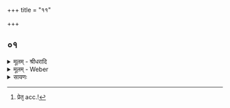 +++
title = "११"

+++


## ०१
<details><summary>मूलम् - श्रीधरादि</summary>

एतद्वै᳘ परमन्त᳘पः॥  
(पो) य᳘द्व्याहित᳘स्तप्य᳘ते परम᳘ᳫँ᳘ हैव᳘ लोक᳘ञ्जयति य᳘ ऽएवम्वे᳘दैतद्वै᳘ परमन्त᳘पो य᳘म्प्रेतम᳘रण्यᳫँ᳭ ह᳘रन्ति परम᳘ᳫँ᳭ हैव᳘ लोक᳘ञ्जयति य᳘ ऽएवम्वे᳘दैतद्वै᳘ परमन्त᳘पो य᳘म्प्रेत᳘मग्ना᳘वभ्याद᳘धति परम᳘ᳫँ᳘ हैव᳘ लोक᳘ञ्जयति य᳘ ऽएवम्वे᳘द॥
</details>
<details><summary>मूलम् - Weber</summary>

एतद्वै᳘ परमं त᳘पो॥  
य᳘द्व्याहित᳘स्तप्य᳘ते परम᳘ᳫं᳘ हैव᳘ लोकं᳘ जयति य᳘ एवं वे᳘दैतद्वै᳘ परमं त᳘पो य᳘म् प्रेतम᳘रण्यᳫं ह᳘रन्ति परम᳘ᳫं᳘ हैव᳘ लोकं᳘ जयति य᳘ एवं वे᳘दैतद्वै᳘ परमं त᳘पो य᳘म् प्रेत᳘मग्ना᳘वभ्याद᳘धति [^wbr_1] परम᳘ᳫं᳘ हैव᳘ लोकं᳘ जयति य᳘ एवं वे᳘द॥  

[^wbr_1]: प्रेत᳘ acc.!
</details>

<details><summary>सायणः</summary>

…
</details>

